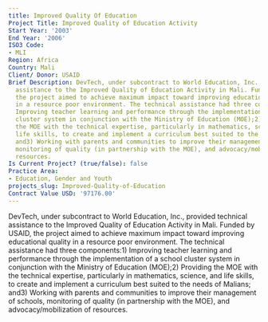 ```yaml
---
title: Improved Quality Of Education
Project Title: Improved Quality of Education Activity
Start Year: '2003'
End Year: '2006'
ISO3 Code:
- MLI
Region: Africa
Country: Mali
Client/ Donor: USAID
Brief Description: DevTech, under subcontract to World Education, Inc., provided technical
  assistance to the Improved Quality of Education Activity in Mali. Funded by USAID,
  the project aimed to achieve maximum impact toward improving educational quality
  in a resource poor environment. The technical assistance had three components:1)
  Improving teacher learning and performance through the implementation of a school
  cluster system in conjunction with the Ministry of Education (MOE);2) Providing
  the MOE with the technical expertise, particularly in mathematics, science, and
  life skills, to create and implement a curriculum best suited to the needs of Malians;
  and3) Working with parents and communities to improve their management of schools,
  monitoring of quality (in partnership with the MOE), and advocacy/mobilization of
  resources.
Is Current Project? (true/false): false
Practice Area:
- Education, Gender and Youth
projects_slug: Improved-Quality-of-Education
Contract Value USD: '97176.00'
---
```


DevTech, under subcontract to World Education, Inc., provided technical assistance to the Improved Quality of Education Activity in Mali. Funded by USAID, the project aimed to achieve maximum impact toward improving educational quality in a resource poor environment. The technical assistance had three components:1) Improving teacher learning and performance through the implementation of a school cluster system in conjunction with the Ministry of Education (MOE);2) Providing the MOE with the technical expertise, particularly in mathematics, science, and life skills, to create and implement a curriculum best suited to the needs of Malians; and3) Working with parents and communities to improve their management of schools, monitoring of quality (in partnership with the MOE), and advocacy/mobilization of resources.